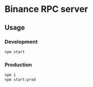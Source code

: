 # Binance RPC server

## Usage

### Development
```sh
npm start
```

### Production
```sh
npm i
npm start:prod
```
